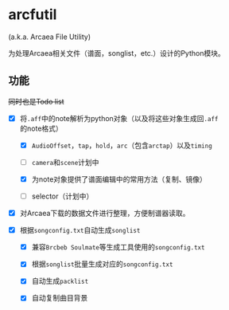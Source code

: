# arcfutil

(a.k.a. Arcaea File Utility)

为处理Arcaea相关文件（谱面，songlist，etc.）设计的Python模块。

## 功能
~~同时也是Todo list~~

- [x] 将`.aff`中的note解析为python对象（以及将这些对象生成回`.aff`的note格式）

  - [x] `AudioOffset`，`tap`，`hold`，`arc`（包含`arctap`）以及`timing`

  - [ ] `camera`和`scene`计划中
  
  - [x] 为note对象提供了谱面编辑中的常用方法（复制、镜像）
  
  - [ ] selector（计划中）

- [x] 对Arcaea下载的数据文件进行整理，方便制谱器读取。

- [x] 根据`songconfig.txt`自动生成`songlist`

  - [x] 兼容`Brcbeb Soulmate`等生成工具使用的`songconfig.txt`

  - [x] 根据`songlist`批量生成对应的`songconfig.txt`

  - [x] 自动生成`packlist`

  - [x] 自动复制曲目背景
